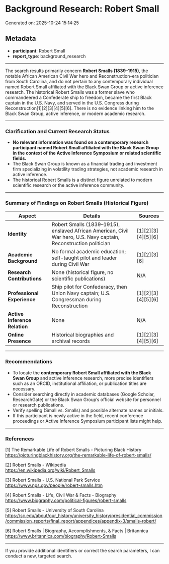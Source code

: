 # Background Research: Robert Small

Generated on: 2025-10-24 15:14:25

## Metadata

- **participant**: Robert Small
- **report_type**: background_research

---

The search results primarily concern **Robert Smalls (1839–1915)**, the notable African American Civil War hero and Reconstruction-era politician from South Carolina, and do not pertain to any contemporary individual named Robert Small affiliated with the Black Swan Group or active inference research. The historical Robert Smalls was a former slave who commandeered a Confederate ship to freedom, became the first Black captain in the U.S. Navy, and served in the U.S. Congress during Reconstruction[1][2][3][4][5][6]. There is no evidence linking him to the Black Swan Group, active inference, or modern academic research.

---

### Clarification and Current Research Status

- **No relevant information was found on a contemporary research participant named Robert Small affiliated with the Black Swan Group in the context of the Active Inference Symposium or related scientific fields.**
- The Black Swan Group is known as a financial trading and investment firm specializing in volatility trading strategies, not academic research in active inference.
- The historical Robert Smalls is a distinct figure unrelated to modern scientific research or the active inference community.

---

### Summary of Findings on Robert Smalls (Historical Figure)

| Aspect                         | Details                                                                                                       | Sources                                                                                      |
|-------------------------------|---------------------------------------------------------------------------------------------------------------|----------------------------------------------------------------------------------------------|
| **Identity**                  | Robert Smalls (1839–1915), enslaved African American, Civil War hero, U.S. Navy captain, Reconstruction politician | [1][2][3][4][5][6]                                                                           |
| **Academic Background**       | No formal academic education; self-taught pilot and leader during Civil War                                   | [1][2][3][6]                                                                                 |
| **Research Contributions**    | None (historical figure, no scientific publications)                                                          | N/A                                                                                          |
| **Professional Experience**   | Ship pilot for Confederacy, then Union Navy captain; U.S. Congressman during Reconstruction                   | [1][2][3][4][5][6]                                                                           |
| **Active Inference Relation** | None                                                                                                          | N/A                                                                                          |
| **Online Presence**           | Historical biographies and archival records                                                                  | [1][2][3][4][5][6]                                                                           |

---

### Recommendations

- To locate the **contemporary Robert Small affiliated with the Black Swan Group** and active inference research, more precise identifiers such as an ORCID, institutional affiliation, or publication titles are necessary.
- Consider searching directly in academic databases (Google Scholar, ResearchGate) or the Black Swan Group’s official website for personnel or research publications.
- Verify spelling (Small vs. Smalls) and possible alternate names or initials.
- If this participant is newly active in the field, recent conference proceedings or Active Inference Symposium participant lists might help.

---

### References

[1] The Remarkable Life of Robert Smalls - Picturing Black History  
https://picturingblackhistory.org/the-remarkable-life-of-robert-smalls/

[2] Robert Smalls - Wikipedia  
https://en.wikipedia.org/wiki/Robert_Smalls

[3] Robert Smalls - U.S. National Park Service  
https://www.nps.gov/people/robert-smalls.htm

[4] Robert Smalls - Life, Civil War & Facts - Biography  
https://www.biography.com/political-figures/robert-smalls

[5] Robert Smalls - University of South Carolina  
https://sc.edu/about/our_history/university_history/presidential_commission/commission_reports/final_report/appendices/appendix-3/smalls-robert/

[6] Robert Smalls | Biography, Accomplishments, & Facts | Britannica  
https://www.britannica.com/biography/Robert-Smalls

---

If you provide additional identifiers or correct the search parameters, I can conduct a new, targeted search.